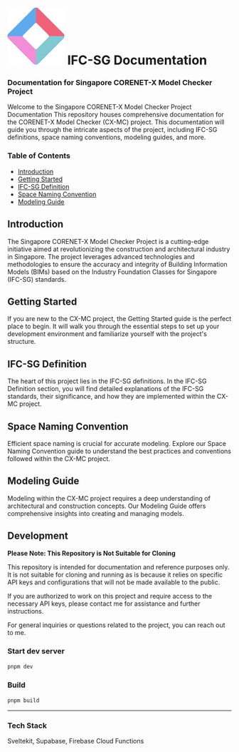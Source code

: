 # ![Logo](./.github/images/icon.svg) IFC-SG Documentation

### Documentation for Singapore CORENET-X Model Checker Project

Welcome to the Singapore CORENET-X Model Checker Project Documentation
This repository houses comprehensive documentation for the CORENET-X Model Checker (CX-MC) project. This documentation will guide you through the intricate aspects of the project, including IFC-SG definitions, space naming conventions, modeling guides, and more.

### Table of Contents

-   [Introduction](#introduction)
-   [Getting Started](#getting-started)
-   [IFC-SG Definition](#ifc-sg-definition)
-   [Space Naming Convention](#space-naming-convention)
-   [Modeling Guide](#modeling-guide)

## Introduction

The Singapore CORENET-X Model Checker Project is a cutting-edge initiative aimed at revolutionizing the construction and architectural industry in Singapore. The project leverages advanced technologies and methodologies to ensure the accuracy and integrity of Building Information Models (BIMs) based on the Industry Foundation Classes for Singapore (IFC-SG) standards.

## Getting Started

If you are new to the CX-MC project, the Getting Started guide is the perfect place to begin. It will walk you through the essential steps to set up your development environment and familiarize yourself with the project's structure.

## IFC-SG Definition

The heart of this project lies in the IFC-SG definitions. In the IFC-SG Definition section, you will find detailed explanations of the IFC-SG standards, their significance, and how they are implemented within the CX-MC project.

## Space Naming Convention

Efficient space naming is crucial for accurate modeling. Explore our Space Naming Convention guide to understand the best practices and conventions followed within the CX-MC project.

## Modeling Guide

Modeling within the CX-MC project requires a deep understanding of architectural and construction concepts. Our Modeling Guide offers comprehensive insights into creating and managing models.

## Development

**Please Note: This Repository is Not Suitable for Cloning**

This repository is intended for documentation and reference purposes only. It is not suitable for cloning and running as is because it relies on specific API keys and configurations that will not be made available to the public.

If you are authorized to work on this project and require access to the necessary API keys, please contact me for assistance and further instructions.

For general inquiries or questions related to the project, you can reach out to me.

### Start dev server

```bash
pnpm dev
```

### Build

```bash
pnpm build
```

---

### Tech Stack

Sveltekit, Supabase, Firebase Cloud Functions
